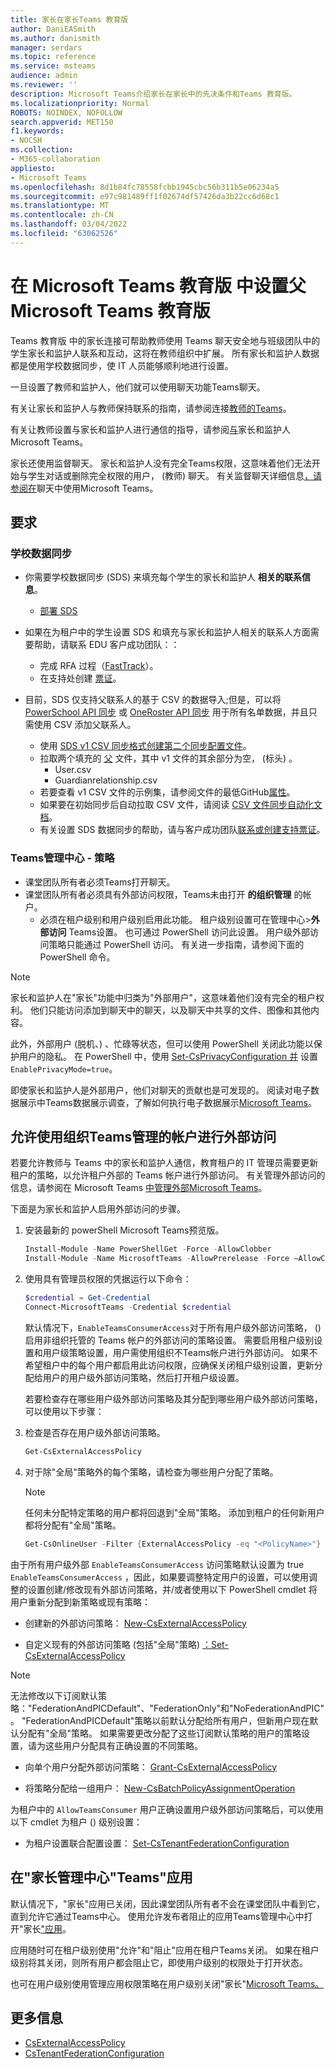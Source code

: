 ```yaml
---
title: 家长在家长Teams 教育版
author: DaniEASmith
ms.author: danismith
manager: serdars
ms.topic: reference
ms.service: msteams
audience: admin
ms.reviewer: ''
description: Microsoft Teams介绍家长在家长中的先决条件和Teams 教育版。
ms.localizationpriority: Normal
ROBOTS: NOINDEX, NOFOLLOW
search.appverid: MET150
f1.keywords:
- NOCSH
ms.collection:
- M365-collaboration
appliesto:
- Microsoft Teams
ms.openlocfilehash: 8d1b84fc78558fcbb1945cbc56b311b5e06234a5
ms.sourcegitcommit: e97c981489ff1f02674df57426da3b22cc6d68c1
ms.translationtype: MT
ms.contentlocale: zh-CN
ms.lasthandoff: 03/04/2022
ms.locfileid: "63062526"
---
```

# <a name="set-up-parent-connection-in-microsoft-teams-for-education"></a>在 Microsoft Teams 教育版 中设置父Microsoft Teams 教育版

Teams 教育版 中的家长连接可帮助教师使用 Teams 聊天安全地与班级团队中的学生家长和监护人联系和互动，这将在教师组织中扩展。 所有家长和监护人数据都是使用学校数据同步，使 IT 人员能够顺利地进行设置。

一旦设置了教师和监护人，他们就可以使用聊天功能Teams聊天。 

有关让家长和监护人与教师保持联系的指南，请参阅连接[教师的Teams](https://support.microsoft.com/topic/connect-with-educators-in-teams-ec2430c3-952a-4ba4-9891-1d1cab577960)。

有关让教师设置与家长和监护人进行通信的指导，请参阅[与](https://support.microsoft.com/topic/communicate-with-guardians-in-microsoft-teams-01471ecd-eb5d-4eda-9c5d-0064d672960e?ui=en-us&rs=en-us&ad=us)家长和监护人Microsoft Teams。

家长还使用监督聊天。 家长和监护人没有完全Teams权限，这意味着他们无法开始与学生对话或删除完全权限的用户， (教师) 聊天。 有关监督聊天详细信息[，请参阅在](supervise-chats-edu.md)聊天中使用Microsoft Teams。

## <a name="requirements"></a>要求

### <a name="school-data-sync"></a>学校数据同步

- 你需要学校数据同步 (SDS) 来填充每个学生的家长和监护人 **相关的联系信息**。
  - [部署 SDS](/schooldatasync/parents-and-guardians-in-sds)

- 如果在为租户中的学生设置 SDS 和填充与家长和监护人相关的联系人方面需要帮助，请联系 EDU 客户成功团队：：
  - 完成 RFA 过程（[FastTrack](https://www.microsoft.com/fasttrack?rtc=1)）。
  - 在支持处创建 [票证](https://aka.ms/sdssupport)。

- 目前，SDS 仅支持父联系人的基于 CSV 的数据导入;但是，可以将 [PowerSchool API 同步](/schooldatasync/how-to-deploy-school-data-sync-by-using-powerschool-sync) 或 [OneRoster API 同步](/schooldatasync/how-to-deploy-school-data-sync-by-using-oneroster-sync) 用于所有名单数据，并且只需使用 CSV 添加父联系人。
  - 使用 [SDS v1 CSV 同步格式创建第二个同步配置文件](/schooldatasync/school-data-sync-format-csv-files-for-sds)。
  - 拉取两个填充的 [父](/schooldatasync/parent-contact-sync-file-format) 文件，其中 v1 文件的其余部分为空， (标头) 。
    - User.csv
    - Guardianrelationship.csv
  - 若要查看 v1 CSV 文件的示例集，请参阅文件的最低GitHub[属性](https://github.com/OfficeDev/O365-EDU-Tools/tree/master/CSV%20Samples/SDS%20Format/Min%20Required%20Attributes)。
  - 如果要在初始同步后自动拉取 CSV 文件，请阅读 [CSV 文件同步自动化文档](/schooldatasync/csv-file-sync-automation)。
  - 有关设置 SDS 数据同步的帮助，请与客户成功团队[联系或](https://www.microsoft.com/fasttrack?rtc=1)[创建支持票证](https://edusupport.microsoft.com/support?product_id=data_sync)。

### <a name="teams-admin-center---policies"></a>Teams管理中心 - 策略

- 课堂团队所有者必须Teams打开聊天。
- 课堂团队所有者必须具有外部访问权限，Teams未由打开 **的组织管理** 的帐户。
  - 必须在租户级别和用户级别启用此功能。 租户级别设置可在管理中心>**外部访问** Teams设置。 也可通过 PowerShell 访问此设置。 用户级外部访问策略只能通过 PowerShell 访问。 有关进一步指南，请参阅下面的 PowerShell 命令。

> [!NOTE]
>家长和监护人在"家长"功能中归类为"外部用户"，这意味着他们没有完全的租户权利。 他们只能访问添加到聊天中的聊天，以及聊天中共享的文件、图像和其他内容。
>
>此外，外部用户 (脱机、) 、忙碌等状态，但可以使用 PowerShell 关闭此功能以保护用户的隐私。 在 PowerShell 中，使用 [Set-CsPrivacyConfiguration 并](/powershell/module/skype/set-csprivacyconfiguration) 设置 ``EnablePrivacyMode=true``。
>
>即使家长和监护人是外部用户，他们对聊天的贡献也是可发现的。 阅读对电子数据展示中Teams数据展示调查，了解如何执行电子数据展示[Microsoft Teams](ediscovery-investigation.md)。

## <a name="allow-external-access-with-teams-accounts-not-managed-by-an-organization"></a>允许使用组织Teams管理的帐户进行外部访问

若要允许教师与 Teams 中的家长和监护人通信，教育租户的 IT 管理员需要更新租户的策略，以允许租户外部的 Teams 帐户进行外部访问。 有关管理外部访问的信息，请参阅在 Microsoft Teams [中管理外部Microsoft Teams](manage-external-access.md)。

下面是为家长和监护人启用外部访问的步骤。

1. 安装最新的 powerShell Microsoft Teams预览版。

    ```powershell
    Install-Module -Name PowerShellGet -Force -AllowClobber
    Install-Module -Name MicrosoftTeams -AllowPrerelease -Force –AllowClobber
    ```

2. 使用具有管理员权限的凭据运行以下命令：

    ```powershell
    $credential = Get-Credential
    Connect-MicrosoftTeams -Credential $credential
    ```

    默认情况下，`EnableTeamsConsumerAccess`对于所有用户级外部访问策略， () 启用非组织托管的 Teams 帐户的外部访问的策略设置。 需要启用租户级别设置和用户级策略设置，用户需使用组织不Teams帐户进行外部访问。 如果不希望租户中的每个用户都启用此访问权限，应确保关闭租户级别设置，更新分配给用户的用户级外部访问策略，然后打开租户级设置。

    若要检查存在哪些用户级外部访问策略及其分配到哪些用户级外部访问策略，可以使用以下步骤：

3. 检查是否存在用户级外部访问策略。

    ```powershell
    Get-CsExternalAccessPolicy
    ```

4. 对于除"全局"策略外的每个策略，请检查为哪些用户分配了策略。

   > [!NOTE]
   > 任何未分配特定策略的用户都将回退到"全局"策略。 添加到租户的任何新用户都将分配有"全局"策略。

    ```powershell
    Get-CsOnlineUser -Filter {ExternalAccessPolicy -eq "<PolicyName>"} | Select-Object DisplayName,ObjectId,UserPrincipalName
    ```

由于所有用户级外部 `EnableTeamsConsumerAccess` 访问策略默认设置为 true `EnableTeamsConsumerAccess` ，因此，如果要调整特定用户的设置，可以使用调整的设置创建/修改现有外部访问策略，并/或者使用以下 PowerShell cmdlet 将用户重新分配到新策略或现有策略：

- 创建新的外部访问策略： [New-CsExternalAccessPolicy](/powershell/module/skype/new-csexternalaccesspolicy)

- 自定义现有的外部访问策略 (包括"全局"策略) [：Set-CsExternalAccessPolicy](/powershell/module/skype/set-csexternalaccesspolicy)

> [!NOTE]
> 无法修改以下订阅默认策略："FederationAndPICDefault"、"FederationOnly"和"NoFederationAndPIC"。 "FederationAndPICDefault"策略以前默认分配给所有用户，但新用户现在默认分配有"全局"策略。 如果需要更改分配了这些订阅默认策略的用户的策略设置，请为这些用户分配具有正确设置的不同策略。

- 向单个用户分配外部访问策略： [Grant-CsExternalAccessPolicy](/powershell/module/skype/grant-csexternalaccesspolicy)

- 将策略分配给一组用户： [New-CsBatchPolicyAssignmentOperation](/powershell/module/teams/new-csbatchpolicyassignmentoperation)

为租户中的 `AllowTeamsConsumer` 用户正确设置用户级外部访问策略后，可以使用以下 cmdlet 为租户 () 级别设置：

- 为租户设置联合配置设置： [Set-CsTenantFederationConfiguration](/powershell/module/skype/set-cstenantfederationconfiguration)

## <a name="turn-on-the-parents-app-in-the-teams-admin-center"></a>在"家长管理中心"Teams"应用

默认情况下，"家长"应用已关闭，因此课堂团队所有者不会在课堂团队中看到它，直到允许它通过Teams中心。 使用允许发布者阻止的应用Teams管理中心中打开"家长["应用](manage-apps.md#apps-blocked-by-publishers)。

应用随时可在租户级别使用"允许"和"阻止"应用在租户[](manage-apps.md#allow-and-block-apps)Teams关闭。 如果在租户级别将其关闭，则所有用户都会阻止它，即使用户级别的权限处于打开状态。

也可在用户级别使用管理应用权限策略在用户级别关闭"家长"[Microsoft Teams。](teams-app-permission-policies.md)

## <a name="more-information"></a>更多信息

- [CsExternalAccessPolicy](/powershell/module/skype/set-csexternalaccesspolicy)
- [CsTenantFederationConfiguration](/powershell/module/skype/set-cstenantfederationconfiguration)
